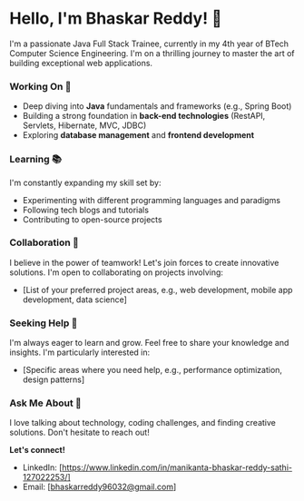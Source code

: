 # Hello, I'm Bhaskar Reddy! 👋

I'm a passionate Java Full Stack Trainee, currently in my 4th year of BTech Computer Science Engineering. I'm on a thrilling journey to master the art of building exceptional web applications.

### Working On 🔭
* Deep diving into **Java** fundamentals and frameworks (e.g., Spring Boot)
* Building a strong foundation in **back-end technologies** (RestAPI, Servlets, Hibernate, MVC, JDBC)
* Exploring **database management** and **frontend development**

### Learning 📚
I'm constantly expanding my skill set by:
* Experimenting with different programming languages and paradigms
* Following tech blogs and tutorials
* Contributing to open-source projects

### Collaboration 🚀
I believe in the power of teamwork! Let's join forces to create innovative solutions. I'm open to collaborating on projects involving:
* [List of your preferred project areas, e.g., web development, mobile app development, data science]

### Seeking Help 🤔
I'm always eager to learn and grow. Feel free to share your knowledge and insights. I'm particularly interested in:
* [Specific areas where you need help, e.g., performance optimization, design patterns]

### Ask Me About 💬
I love talking about technology, coding challenges, and finding creative solutions. Don't hesitate to reach out! 

**Let's connect!**
* LinkedIn: [https://www.linkedin.com/in/manikanta-bhaskar-reddy-sathi-127022253/]
* Email: [bhaskarreddy96032@gmail.com]
